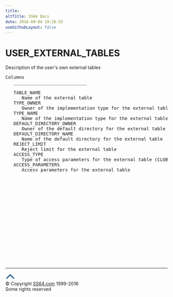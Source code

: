 ```yaml
---
title:
altTitle: SS64 Docs
date: 2016-09-04 19:26:55
useGithubLayout: false
---
```

<!-- #BeginLibraryItem "/Library/head_orad.lbi" --><!-- #EndLibraryItem --><h1>USER_EXTERNAL_TABLES </h1><p> Description of the user's own external tables </p> 
 
<pre>Columns
   ___________________________
 
   TABLE_NAME
      Name of the external table
   TYPE_OWNER
      Owner of the implementation type for the external table access driver
   TYPE_NAME
      Name of the implementation type for the external table access driver
   DEFAULT_DIRECTORY_OWNER
      Owner of the default directory for the external table
   DEFAULT_DIRECTORY_NAME
      Name of the default directory for the external table
   REJECT_LIMIT
      Reject limit for the external table
   ACCESS_TYPE
      Type of access parameters for the external table (CLOB/BLOB)
   ACCESS_PARAMETERS
      Access parameters for the external table

</pre><!-- #BeginLibraryItem "/Library/foot_orad.lbi" --><p>
<!-- oracle-footer -->
<ins class="adsbygoogle" style="display:inline-block;width:300px;height:250px" data-ad-client="ca-pub-6140977852749469" data-ad-slot="4275490898"></ins>
<script>
(adsbygoogle = window.adsbygoogle || []).push({});
</script></p>
<hr>
<div id="bl" class="footer"><a href="USER_EXTERNAL_TABLES.html#"><img src="../images/top.png" width="30" height="22" alt="Back to the Top"></a></div>
<div id="br" class="footer, tagline">© Copyright <a href="http://ss64.com/">SS64.com</a> 1999-2016<br>
Some rights reserved</div>
<!-- #EndLibraryItem -->

